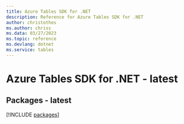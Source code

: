 ```yaml
---
title: Azure Tables SDK for .NET
description: Reference for Azure Tables SDK for .NET
author: christothes
ms.author: chriss
ms.data: 03/27/2023
ms.topic: reference
ms.devlang: dotnet
ms.service: tables
---
```

# Azure Tables SDK for .NET - latest
## Packages - latest
[!INCLUDE [packages](tables-index.md)]